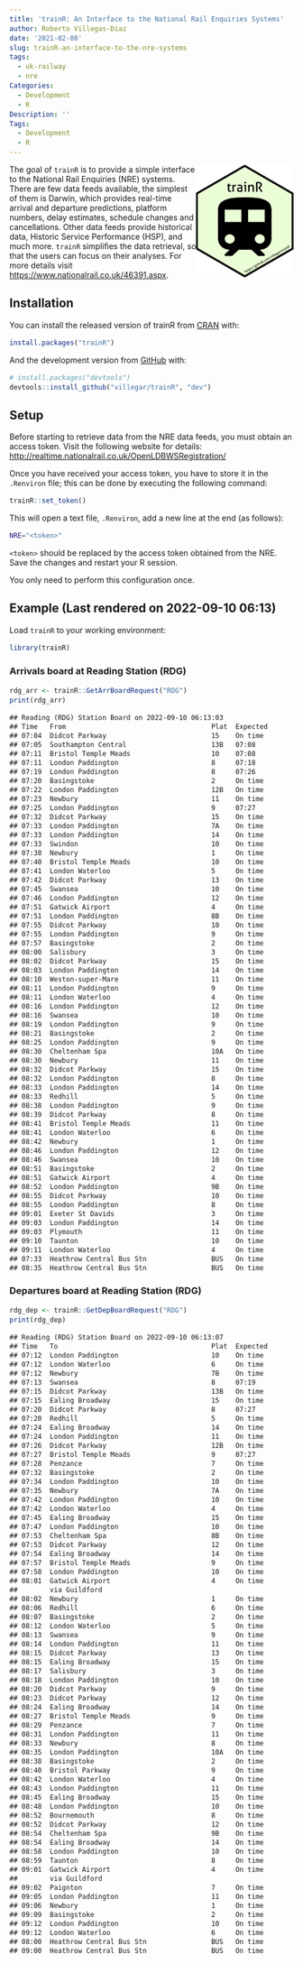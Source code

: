 ```yaml
---
title: 'trainR: An Interface to the National Rail Enquiries Systems'
author: Roberto Villegas-Diaz
date: '2021-02-08'
slug: trainR-an-interface-to-the-nre-systems
tags:
  - uk-railway
  - nre
Categories:
  - Development
  - R
Description: ''
Tags:
  - Development
  - R
---
```


<img src="https://raw.githubusercontent.com/villegar/trainR/main/inst/images/logo.png" alt="logo" align="right" height=200px/>

The goal of `trainR` is to provide a simple interface to the 
National Rail Enquiries (NRE) systems. There are few data feeds 
available, the simplest of them is Darwin, which provides real-time 
arrival and departure predictions, platform numbers, delay estimates, 
schedule changes and cancellations. Other data feeds provide historical 
data, Historic Service Performance (HSP), and much more. `trainR` 
simplifies the data retrieval, so that the users can focus on their 
analyses. For more details visit 
https://www.nationalrail.co.uk/46391.aspx.

## Installation

You can install the released version of trainR from [CRAN](https://CRAN.R-project.org) with:

``` r
install.packages("trainR")
```

And the development version from [GitHub](https://github.com/) with:

``` r
# install.packages("devtools")
devtools::install_github("villegar/trainR", "dev")
```

## Setup
Before starting to retrieve data from the NRE data feeds, you must obtain an access token. 
Visit the following website for details: http://realtime.nationalrail.co.uk/OpenLDBWSRegistration/

Once you have received your access token, you have to store it in the `.Renviron` file; this can be 
done by executing the following command:


```r
trainR::set_token()
```

This will open a text file, `.Renviron`, add a new line at the end (as follows):

```bash
NRE="<token>"
```

`<token>` should be replaced by the access token obtained from the NRE. Save the changes and restart 
your R session.

You only need to perform this configuration once.

## Example (Last rendered on 2022-09-10 06:13)

Load `trainR` to your working environment:

```r
library(trainR)
```

### Arrivals board at Reading Station (RDG)


```r
rdg_arr <- trainR::GetArrBoardRequest("RDG")
print(rdg_arr)
```

```
## Reading (RDG) Station Board on 2022-09-10 06:13:03
## Time   From                                    Plat  Expected
## 07:04  Didcot Parkway                          15    On time
## 07:05  Southampton Central                     13B   07:08
## 07:11  Bristol Temple Meads                    10    07:08
## 07:11  London Paddington                       8     07:18
## 07:19  London Paddington                       8     07:26
## 07:20  Basingstoke                             2     On time
## 07:22  London Paddington                       12B   On time
## 07:23  Newbury                                 11    On time
## 07:25  London Paddington                       9     07:27
## 07:32  Didcot Parkway                          15    On time
## 07:33  London Paddington                       7A    On time
## 07:33  London Paddington                       14    On time
## 07:33  Swindon                                 10    On time
## 07:38  Newbury                                 1     On time
## 07:40  Bristol Temple Meads                    10    On time
## 07:41  London Waterloo                         5     On time
## 07:42  Didcot Parkway                          13    On time
## 07:45  Swansea                                 10    On time
## 07:46  London Paddington                       12    On time
## 07:51  Gatwick Airport                         4     On time
## 07:51  London Paddington                       8B    On time
## 07:55  Didcot Parkway                          10    On time
## 07:55  London Paddington                       9     On time
## 07:57  Basingstoke                             2     On time
## 08:00  Salisbury                               3     On time
## 08:02  Didcot Parkway                          15    On time
## 08:03  London Paddington                       14    On time
## 08:10  Weston-super-Mare                       11    On time
## 08:11  London Paddington                       9     On time
## 08:11  London Waterloo                         4     On time
## 08:16  London Paddington                       12    On time
## 08:16  Swansea                                 10    On time
## 08:19  London Paddington                       9     On time
## 08:21  Basingstoke                             2     On time
## 08:25  London Paddington                       9     On time
## 08:30  Cheltenham Spa                          10A   On time
## 08:30  Newbury                                 11    On time
## 08:32  Didcot Parkway                          15    On time
## 08:32  London Paddington                       8     On time
## 08:33  London Paddington                       14    On time
## 08:33  Redhill                                 5     On time
## 08:38  London Paddington                       9     On time
## 08:39  Didcot Parkway                          8     On time
## 08:41  Bristol Temple Meads                    11    On time
## 08:41  London Waterloo                         6     On time
## 08:42  Newbury                                 1     On time
## 08:46  London Paddington                       12    On time
## 08:46  Swansea                                 10    On time
## 08:51  Basingstoke                             2     On time
## 08:51  Gatwick Airport                         4     On time
## 08:52  London Paddington                       9B    On time
## 08:55  Didcot Parkway                          10    On time
## 08:55  London Paddington                       8     On time
## 09:01  Exeter St Davids                        3     On time
## 09:03  London Paddington                       14    On time
## 09:03  Plymouth                                11    On time
## 09:10  Taunton                                 10    On time
## 09:11  London Waterloo                         4     On time
## 07:33  Heathrow Central Bus Stn                BUS   On time
## 08:35  Heathrow Central Bus Stn                BUS   On time
```

### Departures board at Reading Station (RDG)


```r
rdg_dep <- trainR::GetDepBoardRequest("RDG")
print(rdg_dep)
```

```
## Reading (RDG) Station Board on 2022-09-10 06:13:07
## Time   To                                      Plat  Expected
## 07:12  London Paddington                       10    On time
## 07:12  London Waterloo                         6     On time
## 07:12  Newbury                                 7B    On time
## 07:13  Swansea                                 8     07:19
## 07:15  Didcot Parkway                          13B   On time
## 07:15  Ealing Broadway                         15    On time
## 07:20  Didcot Parkway                          8     07:27
## 07:20  Redhill                                 5     On time
## 07:24  Ealing Broadway                         14    On time
## 07:24  London Paddington                       11    On time
## 07:26  Didcot Parkway                          12B   On time
## 07:27  Bristol Temple Meads                    9     07:27
## 07:28  Penzance                                7     On time
## 07:32  Basingstoke                             2     On time
## 07:34  London Paddington                       10    On time
## 07:35  Newbury                                 7A    On time
## 07:42  London Paddington                       10    On time
## 07:42  London Waterloo                         4     On time
## 07:45  Ealing Broadway                         15    On time
## 07:47  London Paddington                       10    On time
## 07:53  Cheltenham Spa                          8B    On time
## 07:53  Didcot Parkway                          12    On time
## 07:54  Ealing Broadway                         14    On time
## 07:57  Bristol Temple Meads                    9     On time
## 07:58  London Paddington                       10    On time
## 08:01  Gatwick Airport                         4     On time
##        via Guildford                           
## 08:02  Newbury                                 1     On time
## 08:06  Redhill                                 6     On time
## 08:07  Basingstoke                             2     On time
## 08:12  London Waterloo                         5     On time
## 08:13  Swansea                                 9     On time
## 08:14  London Paddington                       11    On time
## 08:15  Didcot Parkway                          13    On time
## 08:15  Ealing Broadway                         15    On time
## 08:17  Salisbury                               3     On time
## 08:18  London Paddington                       10    On time
## 08:20  Didcot Parkway                          9     On time
## 08:23  Didcot Parkway                          12    On time
## 08:24  Ealing Broadway                         14    On time
## 08:27  Bristol Temple Meads                    9     On time
## 08:29  Penzance                                7     On time
## 08:31  London Paddington                       11    On time
## 08:33  Newbury                                 8     On time
## 08:35  London Paddington                       10A   On time
## 08:38  Basingstoke                             2     On time
## 08:40  Bristol Parkway                         9     On time
## 08:42  London Waterloo                         4     On time
## 08:43  London Paddington                       11    On time
## 08:45  Ealing Broadway                         15    On time
## 08:48  London Paddington                       10    On time
## 08:52  Bournemouth                             8     On time
## 08:52  Didcot Parkway                          12    On time
## 08:54  Cheltenham Spa                          9B    On time
## 08:54  Ealing Broadway                         14    On time
## 08:58  London Paddington                       10    On time
## 08:59  Taunton                                 8     On time
## 09:01  Gatwick Airport                         4     On time
##        via Guildford                           
## 09:02  Paignton                                7     On time
## 09:05  London Paddington                       11    On time
## 09:06  Newbury                                 1     On time
## 09:09  Basingstoke                             2     On time
## 09:12  London Paddington                       10    On time
## 09:12  London Waterloo                         6     On time
## 08:00  Heathrow Central Bus Stn                BUS   On time
## 09:00  Heathrow Central Bus Stn                BUS   On time
```
